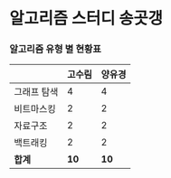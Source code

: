 # 알고리즘 스터디 송곳갱 

### 알고리즘 유형 별 현황표 

|        | 고수림    | 양유경    |
|:-------|:-------|:-------|
| 그래프 탐색 | 4      | 4      |
| 비트마스킹  | 2      | 2      |
| 자료구조   | 2      | 2      |
| 백트래킹   | 2      | 2      |
| **합계** | **10** | **10** |
